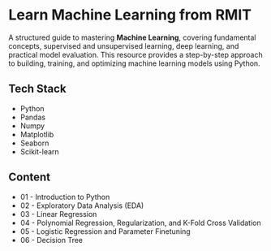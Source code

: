 # Learn Machine Learning from RMIT

A structured guide to mastering **Machine Learning**, covering fundamental concepts, supervised and unsupervised learning, deep learning, and practical model evaluation. This resource provides a step-by-step approach to building, training, and optimizing machine learning models using Python.

## Tech Stack

- Python
- Pandas
- Numpy
- Matplotlib
- Seaborn
- Scikit-learn

## Content

- 01 - Introduction to Python
- 02 - Exploratory Data Analysis (EDA)
- 03 - Linear Regression
- 04 - Polynomial Regression, Regularization, and K-Fold Cross Validation
- 05 - Logistic Regression and Parameter Finetuning
- 06 - Decision Tree
